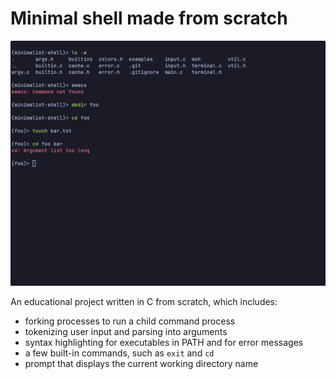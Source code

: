 # Minimal shell made from scratch
![](./examples/showcase.png)

An educational project written in C from scratch, which includes:
* forking processes to run a child command process
* tokenizing user input and parsing into arguments
* syntax highlighting for executables in PATH and for error messages
* a few built-in commands, such as `exit` and `cd`
* prompt that displays the current working directory name

